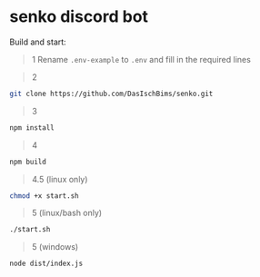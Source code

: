 # senko discord bot

Build and start:

> 1
Rename `.env-example` to `.env` and fill in the required lines


> 2
```bash
git clone https://github.com/DasIschBims/senko.git
```


> 3
```bash
npm install
```


> 4
```bash
npm build
```


> 4.5 (linux only)
```bash
chmod +x start.sh
```


> 5 (linux/bash only)
```bash
./start.sh
```

> 5 (windows)
```bash
node dist/index.js
```
